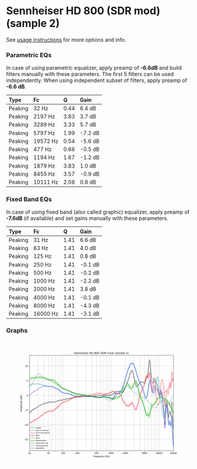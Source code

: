 # Sennheiser HD 800 (SDR mod) (sample 2)
See [usage instructions](https://github.com/jaakkopasanen/AutoEq#usage) for more options and info.

### Parametric EQs
In case of using parametric equalizer, apply preamp of **-6.6dB** and build filters manually
with these parameters. The first 5 filters can be used independently.
When using independent subset of filters, apply preamp of **-6.6 dB**.

| Type    | Fc       |    Q | Gain    |
|:--------|:---------|:-----|:--------|
| Peaking | 32 Hz    | 0.44 | 6.4 dB  |
| Peaking | 2197 Hz  | 3.83 | 3.7 dB  |
| Peaking | 3289 Hz  | 3.33 | 5.7 dB  |
| Peaking | 5797 Hz  | 1.99 | -7.2 dB |
| Peaking | 19572 Hz | 0.54 | -5.6 dB |
| Peaking | 477 Hz   | 0.66 | -0.5 dB |
| Peaking | 1194 Hz  | 1.67 | -1.2 dB |
| Peaking | 1879 Hz  | 3.83 | 1.0 dB  |
| Peaking | 8455 Hz  | 3.57 | -0.9 dB |
| Peaking | 10111 Hz | 2.08 | 0.8 dB  |

### Fixed Band EQs
In case of using fixed band (also called graphic) equalizer, apply preamp of **-7.6dB**
(if available) and set gains manually with these parameters.

| Type    | Fc       |    Q | Gain    |
|:--------|:---------|:-----|:--------|
| Peaking | 31 Hz    | 1.41 | 6.6 dB  |
| Peaking | 63 Hz    | 1.41 | 4.0 dB  |
| Peaking | 125 Hz   | 1.41 | 0.8 dB  |
| Peaking | 250 Hz   | 1.41 | -0.1 dB |
| Peaking | 500 Hz   | 1.41 | -0.2 dB |
| Peaking | 1000 Hz  | 1.41 | -2.2 dB |
| Peaking | 2000 Hz  | 1.41 | 3.8 dB  |
| Peaking | 4000 Hz  | 1.41 | -0.1 dB |
| Peaking | 8000 Hz  | 1.41 | -4.3 dB |
| Peaking | 16000 Hz | 1.41 | -3.1 dB |

### Graphs
![](./Sennheiser%20HD%20800%20(SDR%20mod)%20(sample%202).png)